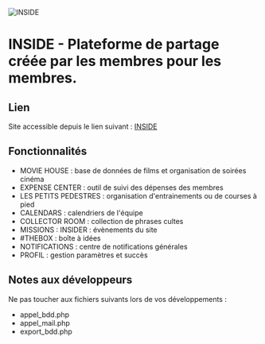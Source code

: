 ![INSIDE](http://77.153.236.140/inside/includes/icons/inside_readme.png)

# INSIDE - Plateforme de partage créée par les membres pour les membres.

## Lien
Site accessible depuis le lien suivant : [INSIDE](http://77.153.236.140/inside/)

## Fonctionnalités
- MOVIE HOUSE : base de données de films et organisation de soirées cinéma
- EXPENSE CENTER : outil de suivi des dépenses des membres
- LES PETITS PEDESTRES : organisation d'entrainements ou de courses à pied
- CALENDARS : calendriers de l'équipe
- COLLECTOR ROOM : collection de phrases cultes
- MISSIONS : INSIDER : évènements du site
- #THEBOX : boîte à idées
- NOTIFICATIONS : centre de notifications générales
- PROFIL : gestion paramètres et succès

## Notes aux développeurs
Ne pas toucher aux fichiers suivants lors de vos développements :
- appel_bdd.php
- appel_mail.php
- export_bdd.php
